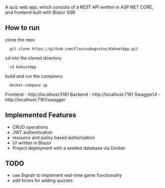 A quiz web app, which consists of a REST API written in ASP.NET CORE, and frontend built with Blazor SSR

## How to run

clone the repo 
```console
  git clone https://github.com/FlaviusAugustus/KahootApp.git
```
cd into the cloned directory
```console
  cd KahootApp
```
build and run the containers
```console
  docker-compose up
```
Frontend - http://localhost:5161
Backend - http://localhost:7161
SwaggerUI - http://localhost:7161/swagger

## Implemented Features
- CRUD operations
- JWT authentication
- resource and policy based authorization
- UI written in Blazor
- Project deployment with a seeded database via Docker

## TODO
- use Signalr to implement real-time game functionality
- add forms for adding quizzes
